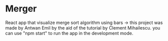 # Merger
React app that visualize merge sort algorithm using bars
-> this project was made by Antwan Emil by the aid of the tutorial by Clement Mihailescu.
you can use "npm start" to run the app in the development mode.
